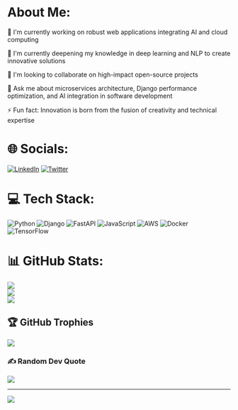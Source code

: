 # About Me:

🔭 I'm currently working on robust web applications integrating AI and cloud computing

🌱 I'm currently deepening my knowledge in deep learning and NLP to create innovative solutions

👯 I'm looking to collaborate on high-impact open-source projects

💬 Ask me about microservices architecture, Django performance optimization, and AI integration in software development

⚡ Fun fact: Innovation is born from the fusion of creativity and technical expertise

# 🌐 Socials:
[![LinkedIn](https://img.shields.io/badge/LinkedIn-%230077B5.svg?logo=linkedin&logoColor=white)](https://www.linkedin.com/in/aboubacarsoumah/) 
[![Twitter](https://img.shields.io/badge/Twitter-%231DA1F2.svg?logo=Twitter&logoColor=white)](https://twitter.com/AbubacarSoumah)

# 💻 Tech Stack:
![Python](https://img.shields.io/badge/python-3670A0?style=flat&logo=python&logoColor=ffdd54)
![Django](https://img.shields.io/badge/django-%23092E20.svg?style=flat&logo=django&logoColor=white)
![FastAPI](https://img.shields.io/badge/FastAPI-005571?style=flat&logo=fastapi)
![JavaScript](https://img.shields.io/badge/javascript-%23323330.svg?style=flat&logo=javascript&logoColor=%23F7DF1E)
![AWS](https://img.shields.io/badge/AWS-%23FF9900.svg?style=flat&logo=amazon-aws&logoColor=white)
![Docker](https://img.shields.io/badge/docker-%230db7ed.svg?style=flat&logo=docker&logoColor=white)
![TensorFlow](https://img.shields.io/badge/TensorFlow-%23FF6F00.svg?style=flat&logo=TensorFlow&logoColor=white)

# 📊 GitHub Stats:
![](https://github-readme-stats.vercel.app/api?username=Abusooma&theme=dark&hide_border=false&include_all_commits=false&count_private=false)<br/>
![](https://github-readme-streak-stats.herokuapp.com/?user=Abusooma&theme=dark&hide_border=false)<br/>
![](https://github-readme-stats.vercel.app/api/top-langs/?username=Abusooma&theme=dark&hide_border=false&include_all_commits=false&count_private=false&layout=compact)

## 🏆 GitHub Trophies
![](https://github-profile-trophy.vercel.app/?username=Abusooma&theme=radical&no-frame=false&no-bg=true&margin-w=4)

### ✍️ Random Dev Quote
![](https://quotes-github-readme.vercel.app/api?type=horizontal&theme=radical)

---
[![](https://visitcount.itsvg.in/api?id=Abusooma&icon=0&color=0)](https://visitcount.itsvg.in)

<!-- Proudly created with GPRM ( https://gprm.itsvg.in ) -->
